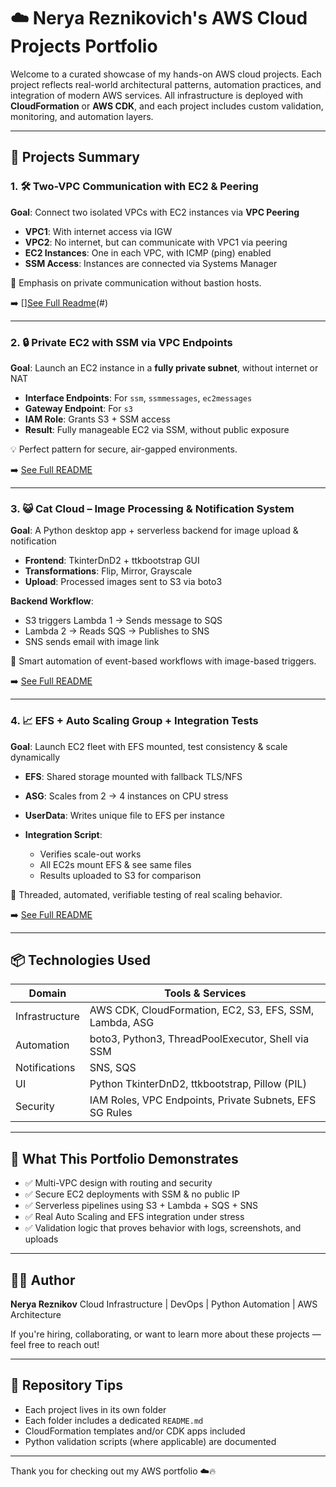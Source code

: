# ☁️ Nerya Reznikovich's AWS Cloud Projects Portfolio

Welcome to a curated showcase of my hands-on AWS cloud projects. Each project reflects real-world architectural patterns, automation practices, and integration of modern AWS services. All infrastructure is deployed with **CloudFormation** or **AWS CDK**, and each project includes custom validation, monitoring, and automation layers.

---

## 📁 Projects Summary

### 1. 🛠️ Two-VPC Communication with EC2 & Peering

**Goal**: Connect two isolated VPCs with EC2 instances via **VPC Peering**

* **VPC1**: With internet access via IGW
* **VPC2**: No internet, but can communicate with VPC1 via peering
* **EC2 Instances**: One in each VPC, with ICMP (ping) enabled
* **SSM Access**: Instances are connected via Systems Manager

🔐 Emphasis on private communication without bastion hosts.

➡️ [][See Full Readme](https://github.com/neryaRez/My-AWS-Projects/tree/main/aws-projects/Cat%20Cloud%20Serverless%20App#readme)(#)

---

### 2. 🔒 Private EC2 with SSM via VPC Endpoints

**Goal**: Launch an EC2 instance in a **fully private subnet**, without internet or NAT

* **Interface Endpoints**: For `ssm`, `ssmmessages`, `ec2messages`
* **Gateway Endpoint**: For `s3`
* **IAM Role**: Grants S3 + SSM access
* **Result**: Fully manageable EC2 via SSM, without public exposure

💡 Perfect pattern for secure, air-gapped environments.

➡️ [See Full README](#)

---

### 3. 😺 Cat Cloud – Image Processing & Notification System

**Goal**: A Python desktop app + serverless backend for image upload & notification

* **Frontend**: TkinterDnD2 + ttkbootstrap GUI
* **Transformations**: Flip, Mirror, Grayscale
* **Upload**: Processed images sent to S3 via boto3

**Backend Workflow**:

* S3 triggers Lambda 1 → Sends message to SQS
* Lambda 2 → Reads SQS → Publishes to SNS
* SNS sends email with image link

🔔 Smart automation of event-based workflows with image-based triggers.

➡️ [See Full README](#)

---

### 4. 📈 EFS + Auto Scaling Group + Integration Tests

**Goal**: Launch EC2 fleet with EFS mounted, test consistency & scale dynamically

* **EFS**: Shared storage mounted with fallback TLS/NFS
* **ASG**: Scales from 2 → 4 instances on CPU stress
* **UserData**: Writes unique file to EFS per instance
* **Integration Script**:

  * Verifies scale-out works
  * All EC2s mount EFS & see same files
  * Results uploaded to S3 for comparison

🧪 Threaded, automated, verifiable testing of real scaling behavior.

➡️ [See Full README](#)

---

## 📦 Technologies Used

| Domain         | Tools & Services                                        |
| -------------- | ------------------------------------------------------- |
| Infrastructure | AWS CDK, CloudFormation, EC2, S3, EFS, SSM, Lambda, ASG |
| Automation     | boto3, Python3, ThreadPoolExecutor, Shell via SSM       |
| Notifications  | SNS, SQS                                                |
| UI             | Python TkinterDnD2, ttkbootstrap, Pillow (PIL)          |
| Security       | IAM Roles, VPC Endpoints, Private Subnets, EFS SG Rules |

---

## 🧠 What This Portfolio Demonstrates

* ✅ Multi-VPC design with routing and security
* ✅ Secure EC2 deployments with SSM & no public IP
* ✅ Serverless pipelines using S3 + Lambda + SQS + SNS
* ✅ Real Auto Scaling and EFS integration under stress
* ✅ Validation logic that proves behavior with logs, screenshots, and uploads

---

## 👨‍💻 Author

**Nerya Reznikov**
Cloud Infrastructure | DevOps | Python Automation | AWS Architecture

If you're hiring, collaborating, or want to learn more about these projects — feel free to reach out!

---

## 📌 Repository Tips

* Each project lives in its own folder
* Each folder includes a dedicated `README.md`
* CloudFormation templates and/or CDK apps included
* Python validation scripts (where applicable) are documented

---

Thank you for checking out my AWS portfolio ☁️🔥
